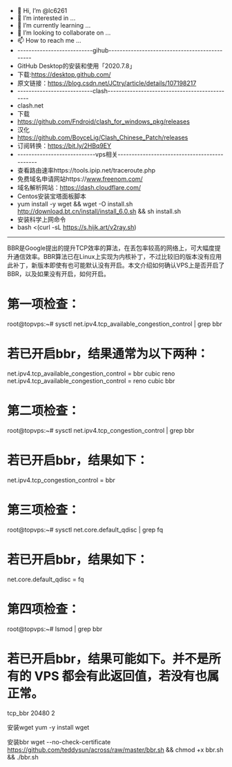 - 👋 Hi, I’m @lc6261
- 👀 I’m interested in ...
- 🌱 I’m currently learning ...
- 💞️ I’m looking to collaborate on ...
- 📫 How to reach me ...
- ---------------------------gihub----------------------------------------------
- GitHub Desktop的安装和使用「2020.7.8」
- 下载:https://desktop.github.com/
- 原文链接：https://blog.csdn.net/JCtry/article/details/107198217
- ---------------------------clash----------------------------------------------
- clash.net
- 下载
- https://github.com/Fndroid/clash_for_windows_pkg/releases
- 汉化
- https://github.com/BoyceLig/Clash_Chinese_Patch/releases
- 订阅转换：https://bit.ly/2HBq9EY
- ----------------------------vps相关---------------------------------------------
- 查看路由速率https://tools.ipip.net/traceroute.php
- 免费域名申请网站https://www.freenom.com/ 
- 域名解析网站：https://dash.cloudflare.com/
- Centos安装宝塔面板脚本
- yum install -y wget && wget -O install.sh http://download.bt.cn/install/install_6.0.sh && sh install.sh
- 安装科学上网命令
- bash <(curl -sL https://s.hijk.art/v2ray.sh)
- -------------------------------------------------------------------------
BBR是Google提出的提升TCP效率的算法，在丢包率较高的网络上，可大幅度提升通信效率。BBR算法已在Linux上实现为内核补丁，不过比较旧的版本没有应用此补丁，新版本即使有也可能默认没有开启。本文介绍如何确认VPS上是否开启了BBR，以及如果没有开启，如何开启。

# 第一项检查：
root@topvps:~# sysctl net.ipv4.tcp_available_congestion_control | grep bbr

# 若已开启bbr，结果通常为以下两种：
net.ipv4.tcp_available_congestion_control = bbr cubic reno
net.ipv4.tcp_available_congestion_control = reno cubic bbr

# 第二项检查：
root@topvps:~# sysctl net.ipv4.tcp_congestion_control | grep bbr
# 若已开启bbr，结果如下：
net.ipv4.tcp_congestion_control = bbr

# 第三项检查：
root@topvps:~# sysctl net.core.default_qdisc | grep fq
# 若已开启bbr，结果如下：
net.core.default_qdisc = fq

# 第四项检查：
root@topvps:~# lsmod | grep bbr
# 若已开启bbr，结果可能如下。并不是所有的 VPS 都会有此返回值，若没有也属正常。
tcp_bbr                20480  2


安装wget
yum -y install wget

安装bbr
wget --no-check-certificate https://github.com/teddysun/across/raw/master/bbr.sh && chmod +x bbr.sh && ./bbr.sh
